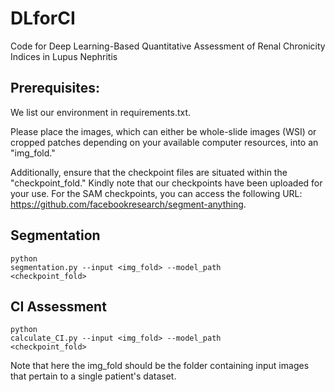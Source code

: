 # DLforCI
Code for Deep Learning-Based Quantitative Assessment of Renal Chronicity Indices in Lupus Nephritis

## Prerequisites:

We list our environment in requirements.txt.

Please place the images, which can either be whole-slide images (WSI) or cropped patches depending on your available computer resources, into an "img_fold."

Additionally, ensure that the checkpoint files are situated within the "checkpoint_fold." Kindly note that our checkpoints have been uploaded for your use. For the SAM checkpoints, you can access the following URL: https://github.com/facebookresearch/segment-anything.

## Segmentation
<code data-enlighter-language="raw" class="EnlighterJSRAW">python segmentation.py --input <img_fold> --model_path <checkpoint_fold> </code>  

## CI Assessment
<code data-enlighter-language="raw" class="EnlighterJSRAW">python calculate_CI.py --input <img_fold> --model_path <checkpoint_fold> </code>  

Note that here the img_fold should be the folder containing input images that pertain to a single patient's dataset.
